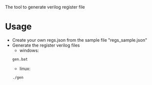 The tool to generate verilog register file

# Usage  
- Create your own regs.json from the sample file "regs_sample.json"
- Generate the register verilog files
  - windows:
  ```bash
  gen.bat
  ```
  - linux:
  ```base
  ./gen
  ```
